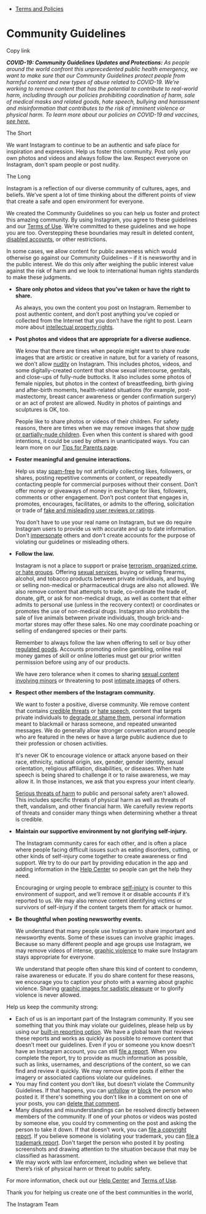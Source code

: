 *   [Terms and Policies](https://help.instagram.com/1417489251945243/?helpref=breadcrumb)

Community Guidelines
====================

Copy link

_**COVID-19: Community Guidelines Updates and Protections:** As people around the world confront this unprecedented public health emergency, we want to make sure that our Community Guidelines protect people from harmful content and new types of abuse related to COVID-19. We’re working to remove content that has the potential to contribute to real-world harm, including through our policies prohibiting coordination of harm, sale of medical masks and related goods, hate speech, bullying and harassment and misinformation that contributes to the risk of imminent violence or physical harm. To learn more about our policies on COVID-19 and vaccines, [see here.](https://help.instagram.com/697825587576762?helpref=faq_content)_

The Short

We want Instagram to continue to be an authentic and safe place for inspiration and expression. Help us foster this community. Post only your own photos and videos and always follow the law. Respect everyone on Instagram, don’t spam people or post nudity.

The Long

Instagram is a reflection of our diverse community of cultures, ages, and beliefs. We’ve spent a lot of time thinking about the different points of view that create a safe and open environment for everyone.

We created the Community Guidelines so you can help us foster and protect this amazing community. By using Instagram, you agree to these guidelines and our [Terms of Use](https://www.instagram.com/legal/terms). We’re committed to these guidelines and we hope you are too. Overstepping these boundaries may result in deleted content, [disabled accounts](https://help.instagram.com/366993040048856?helpref=faq_content), or other restrictions.

In some cases, we allow content for public awareness which would otherwise go against our Community Guidelines – if it is newsworthy and in the public interest. We do this only after weighing the public interest value against the risk of harm and we look to international human rights standards to make these judgments.

*   **Share only photos and videos that you’ve taken or have the right to share.**
    
    As always, you own the content you post on Instagram. Remember to post authentic content, and don’t post anything you’ve copied or collected from the Internet that you don’t have the right to post. Learn more about [intellectual property rights](https://help.instagram.com/126382350847838?helpref=faq_content).
    
*   **Post photos and videos that are appropriate for a diverse audience.**
    
    We know that there are times when people might want to share nude images that are artistic or creative in nature, but for a variety of reasons, we don’t allow [nudity](https://l.instagram.com/?u=https%3A%2F%2Fwww.facebook.com%2Fcommunitystandards%2Fadult_nudity_sexual_activity&e=AT1Q9umZrsdzSxxY46-GAnBK3-6K3at02nx_K3q2SN7yalU3msgbrkGg5QmTiw2TgoGikBRFv4vpvymin3QEM9Aibrt7TlslbdE0UtW66if1S6tROmmtrB-BNOy_78BWFnkAdMvPVMa72QjuL06APCmkRZFRsp2MJ_BQoQ) on Instagram. This includes photos, videos, and some digitally-created content that show sexual intercourse, genitals, and close-ups of fully-nude buttocks. It also includes some photos of female nipples, but photos in the context of breastfeeding, birth giving and after-birth moments, health-related situations (for example, post-mastectomy, breast cancer awareness or gender confirmation surgery) or an act of protest are allowed. Nudity in photos of paintings and sculptures is OK, too.
    
    People like to share photos or videos of their children. For safety reasons, there are times when we may remove images that show [nude or partially-nude children](https://l.instagram.com/?u=https%3A%2F%2Fwww.facebook.com%2Fcommunitystandards%2Fchild_nudity_sexual_exploitation&e=AT1Q9umZrsdzSxxY46-GAnBK3-6K3at02nx_K3q2SN7yalU3msgbrkGg5QmTiw2TgoGikBRFv4vpvymin3QEM9Aibrt7TlslbdE0UtW66if1S6tROmmtrB-BNOy_78BWFnkAdMvPVMa72QjuL06APCmkRZFRsp2MJ_BQoQ). Even when this content is shared with good intentions, it could be used by others in unanticipated ways. You can learn more on our [Tips for Parents page](https://help.instagram.com/154475974694511/?helpref=faq_content).
    
*   **Foster meaningful and genuine interactions.**
    
    Help us stay [spam-free](https://l.instagram.com/?u=https%3A%2F%2Fwww.facebook.com%2Fcommunitystandards%2Fspam&e=AT1Q9umZrsdzSxxY46-GAnBK3-6K3at02nx_K3q2SN7yalU3msgbrkGg5QmTiw2TgoGikBRFv4vpvymin3QEM9Aibrt7TlslbdE0UtW66if1S6tROmmtrB-BNOy_78BWFnkAdMvPVMa72QjuL06APCmkRZFRsp2MJ_BQoQ) by not artificially collecting likes, followers, or shares, posting repetitive comments or content, or repeatedly contacting people for commercial purposes without their consent. Don’t offer money or giveaways of money in exchange for likes, followers, comments or other engagement. Don’t post content that engages in, promotes, encourages, facilitates, or admits to the offering, solicitation or trade of [fake and misleading user reviews or ratings](https://l.instagram.com/?u=https%3A%2F%2Fwww.facebook.com%2Fcommunitystandards%2Ffraud_deception&e=AT1Q9umZrsdzSxxY46-GAnBK3-6K3at02nx_K3q2SN7yalU3msgbrkGg5QmTiw2TgoGikBRFv4vpvymin3QEM9Aibrt7TlslbdE0UtW66if1S6tROmmtrB-BNOy_78BWFnkAdMvPVMa72QjuL06APCmkRZFRsp2MJ_BQoQ).
    
    You don’t have to use your real name on Instagram, but we do require Instagram users to provide us with accurate and up to date information. Don't [impersonate](https://l.instagram.com/?u=https%3A%2F%2Fwww.facebook.com%2Fcommunitystandards%2Fmisrepresentation&e=AT1Q9umZrsdzSxxY46-GAnBK3-6K3at02nx_K3q2SN7yalU3msgbrkGg5QmTiw2TgoGikBRFv4vpvymin3QEM9Aibrt7TlslbdE0UtW66if1S6tROmmtrB-BNOy_78BWFnkAdMvPVMa72QjuL06APCmkRZFRsp2MJ_BQoQ) others and don't create accounts for the purpose of violating our guidelines or misleading others.
    
*   **Follow the law.**
    
    Instagram is not a place to support or praise [terrorism, organized crime, or hate groups](https://l.instagram.com/?u=https%3A%2F%2Fwww.facebook.com%2Fcommunitystandards%2Fdangerous_individuals_organizations&e=AT1Q9umZrsdzSxxY46-GAnBK3-6K3at02nx_K3q2SN7yalU3msgbrkGg5QmTiw2TgoGikBRFv4vpvymin3QEM9Aibrt7TlslbdE0UtW66if1S6tROmmtrB-BNOy_78BWFnkAdMvPVMa72QjuL06APCmkRZFRsp2MJ_BQoQ). Offering [sexual services](https://l.instagram.com/?u=https%3A%2F%2Fwww.facebook.com%2Fcommunitystandards%2Fsexual_solicitation&e=AT1Q9umZrsdzSxxY46-GAnBK3-6K3at02nx_K3q2SN7yalU3msgbrkGg5QmTiw2TgoGikBRFv4vpvymin3QEM9Aibrt7TlslbdE0UtW66if1S6tROmmtrB-BNOy_78BWFnkAdMvPVMa72QjuL06APCmkRZFRsp2MJ_BQoQ), buying or selling firearms, alcohol, and tobacco products between private individuals, and buying or selling non-medical or pharmaceutical drugs are also not allowed. We also remove content that attempts to trade, co-ordinate the trade of, donate, gift, or ask for non-medical drugs, as well as content that either admits to personal use (unless in the recovery context) or coordinates or promotes the use of non-medical drugs. Instagram also prohibits the sale of live animals between private individuals, though brick-and-mortar stores may offer these sales. No one may coordinate poaching or selling of endangered species or their parts.
    
    Remember to always follow the law when offering to sell or buy other [regulated goods](https://l.instagram.com/?u=https%3A%2F%2Fwww.facebook.com%2Fcommunitystandards%2Fregulated_goods&e=AT1Q9umZrsdzSxxY46-GAnBK3-6K3at02nx_K3q2SN7yalU3msgbrkGg5QmTiw2TgoGikBRFv4vpvymin3QEM9Aibrt7TlslbdE0UtW66if1S6tROmmtrB-BNOy_78BWFnkAdMvPVMa72QjuL06APCmkRZFRsp2MJ_BQoQ). Accounts promoting online gambling, online real money games of skill or online lotteries must get our prior written permission before using any of our products.
    
    We have zero tolerance when it comes to sharing [sexual content involving minors](https://l.instagram.com/?u=https%3A%2F%2Fwww.facebook.com%2Fcommunitystandards%2Fchild_nudity_sexual_exploitation&e=AT1Q9umZrsdzSxxY46-GAnBK3-6K3at02nx_K3q2SN7yalU3msgbrkGg5QmTiw2TgoGikBRFv4vpvymin3QEM9Aibrt7TlslbdE0UtW66if1S6tROmmtrB-BNOy_78BWFnkAdMvPVMa72QjuL06APCmkRZFRsp2MJ_BQoQ) or threatening to post [intimate images](https://l.instagram.com/?u=https%3A%2F%2Fwww.facebook.com%2Fcommunitystandards%2Fsexual_exploitation_adults&e=AT1Q9umZrsdzSxxY46-GAnBK3-6K3at02nx_K3q2SN7yalU3msgbrkGg5QmTiw2TgoGikBRFv4vpvymin3QEM9Aibrt7TlslbdE0UtW66if1S6tROmmtrB-BNOy_78BWFnkAdMvPVMa72QjuL06APCmkRZFRsp2MJ_BQoQ) of others.
    
*   **Respect other members of the Instagram community.**
    
    We want to foster a positive, diverse community. We remove content that contains [credible threats](https://l.instagram.com/?u=https%3A%2F%2Fwww.facebook.com%2Fcommunitystandards%2Fcredible_violence&e=AT1Q9umZrsdzSxxY46-GAnBK3-6K3at02nx_K3q2SN7yalU3msgbrkGg5QmTiw2TgoGikBRFv4vpvymin3QEM9Aibrt7TlslbdE0UtW66if1S6tROmmtrB-BNOy_78BWFnkAdMvPVMa72QjuL06APCmkRZFRsp2MJ_BQoQ) or [hate speech](https://l.instagram.com/?u=https%3A%2F%2Fwww.facebook.com%2Fcommunitystandards%2Fhate_speech&e=AT1Q9umZrsdzSxxY46-GAnBK3-6K3at02nx_K3q2SN7yalU3msgbrkGg5QmTiw2TgoGikBRFv4vpvymin3QEM9Aibrt7TlslbdE0UtW66if1S6tROmmtrB-BNOy_78BWFnkAdMvPVMa72QjuL06APCmkRZFRsp2MJ_BQoQ), content that targets private individuals to [degrade or shame them](https://l.instagram.com/?u=https%3A%2F%2Fwww.facebook.com%2Fcommunitystandards%2Fbullying&e=AT1Q9umZrsdzSxxY46-GAnBK3-6K3at02nx_K3q2SN7yalU3msgbrkGg5QmTiw2TgoGikBRFv4vpvymin3QEM9Aibrt7TlslbdE0UtW66if1S6tROmmtrB-BNOy_78BWFnkAdMvPVMa72QjuL06APCmkRZFRsp2MJ_BQoQ), personal information meant to blackmail or harass someone, and repeated unwanted messages. We do generally allow stronger conversation around people who are featured in the news or have a large public audience due to their profession or chosen activities.
    
    It's never OK to encourage violence or attack anyone based on their race, ethnicity, national origin, sex, gender, gender identity, sexual orientation, religious affiliation, disabilities, or diseases. When hate speech is being shared to challenge it or to raise awareness, we may allow it. In those instances, we ask that you express your intent clearly.
    
    [Serious threats of harm](https://l.instagram.com/?u=https%3A%2F%2Fwww.facebook.com%2Fcommunitystandards%2Fcredible_violence&e=AT1Q9umZrsdzSxxY46-GAnBK3-6K3at02nx_K3q2SN7yalU3msgbrkGg5QmTiw2TgoGikBRFv4vpvymin3QEM9Aibrt7TlslbdE0UtW66if1S6tROmmtrB-BNOy_78BWFnkAdMvPVMa72QjuL06APCmkRZFRsp2MJ_BQoQ) to public and personal safety aren't allowed. This includes specific threats of physical harm as well as threats of theft, vandalism, and other financial harm. We carefully review reports of threats and consider many things when determining whether a threat is credible.
    
*   **Maintain our supportive environment by not glorifying self-injury.**
    
    The Instagram community cares for each other, and is often a place where people facing difficult issues such as eating disorders, cutting, or other kinds of self-injury come together to create awareness or find support. We try to do our part by providing education in the app and adding information in the [Help Center](https://help.instagram.com/) so people can get the help they need.
    
    Encouraging or urging people to embrace [self-injury](https://l.instagram.com/?u=https%3A%2F%2Fwww.facebook.com%2Fcommunitystandards%2Fsuicide_self_injury_violence&e=AT1Q9umZrsdzSxxY46-GAnBK3-6K3at02nx_K3q2SN7yalU3msgbrkGg5QmTiw2TgoGikBRFv4vpvymin3QEM9Aibrt7TlslbdE0UtW66if1S6tROmmtrB-BNOy_78BWFnkAdMvPVMa72QjuL06APCmkRZFRsp2MJ_BQoQ) is counter to this environment of support, and we’ll remove it or disable accounts if it’s reported to us. We may also remove content identifying victims or survivors of self-injury if the content targets them for attack or humor.
    
*   **Be thoughtful when posting newsworthy events.**
    
    We understand that many people use Instagram to share important and newsworthy events. Some of these issues can involve graphic images. Because so many different people and age groups use Instagram, we may remove videos of intense, [graphic violence](https://l.instagram.com/?u=https%3A%2F%2Fwww.facebook.com%2Fcommunitystandards%2Fgraphic_violence&e=AT1Q9umZrsdzSxxY46-GAnBK3-6K3at02nx_K3q2SN7yalU3msgbrkGg5QmTiw2TgoGikBRFv4vpvymin3QEM9Aibrt7TlslbdE0UtW66if1S6tROmmtrB-BNOy_78BWFnkAdMvPVMa72QjuL06APCmkRZFRsp2MJ_BQoQ) to make sure Instagram stays appropriate for everyone.
    
    We understand that people often share this kind of content to condemn, raise awareness or educate. If you do share content for these reasons, we encourage you to caption your photo with a warning about graphic violence. Sharing [graphic images for sadistic pleasure](https://l.instagram.com/?u=https%3A%2F%2Fwww.facebook.com%2Fcommunitystandards%2Fcruel_insensitive&e=AT1Q9umZrsdzSxxY46-GAnBK3-6K3at02nx_K3q2SN7yalU3msgbrkGg5QmTiw2TgoGikBRFv4vpvymin3QEM9Aibrt7TlslbdE0UtW66if1S6tROmmtrB-BNOy_78BWFnkAdMvPVMa72QjuL06APCmkRZFRsp2MJ_BQoQ) or to glorify violence is never allowed.
    

Help us keep the community strong:

*   Each of us is an important part of the Instagram community. If you see something that you think may violate our guidelines, please help us by using our [built-in reporting option](https://help.instagram.com/165828726894770?helpref=faq_content). We have a global team that reviews these reports and works as quickly as possible to remove content that doesn’t meet our guidelines. Even if you or someone you know doesn’t have an Instagram account, you can still [file a report](https://help.instagram.com/contact/383679321740945). When you complete the report, try to provide as much information as possible, such as links, usernames, and descriptions of the content, so we can find and review it quickly. We may remove entire posts if either the imagery or associated captions violate our guidelines.
*   You may find content you don’t like, but doesn’t violate the Community Guidelines. If that happens, you can [unfollow](https://help.instagram.com/286340048138725?helpref=faq_content) or [block](https://help.instagram.com/426700567389543/?helpref=faq_content) the person who posted it. If there's something you don't like in a comment on one of your posts, you can [delete that comment](https://help.instagram.com/289098941190483?helpref=faq_content).
*   Many disputes and misunderstandings can be resolved directly between members of the community. If one of your photos or videos was posted by someone else, you could try commenting on the post and asking the person to take it down. If that doesn’t work, you can [file a copyright report](https://help.instagram.com/126382350847838?helpref=faq_content). If you believe someone is violating your trademark, you can [file a trademark report](https://help.instagram.com/222826637847963?helpref=faq_content). Don't target the person who posted it by posting screenshots and drawing attention to the situation because that may be classified as harassment.
*   We may work with law enforcement, including when we believe that there’s risk of physical harm or threat to public safety.

For more information, check out our [Help Center](https://help.instagram.com/) and [Terms of Use](https://l.instagram.com/?u=http%3A%2F%2Finstagram.com%2Flegal%2Fterms%2F%23&e=AT1Q9umZrsdzSxxY46-GAnBK3-6K3at02nx_K3q2SN7yalU3msgbrkGg5QmTiw2TgoGikBRFv4vpvymin3QEM9Aibrt7TlslbdE0UtW66if1S6tROmmtrB-BNOy_78BWFnkAdMvPVMa72QjuL06APCmkRZFRsp2MJ_BQoQ).

Thank you for helping us create one of the best communities in the world,

The Instagram Team